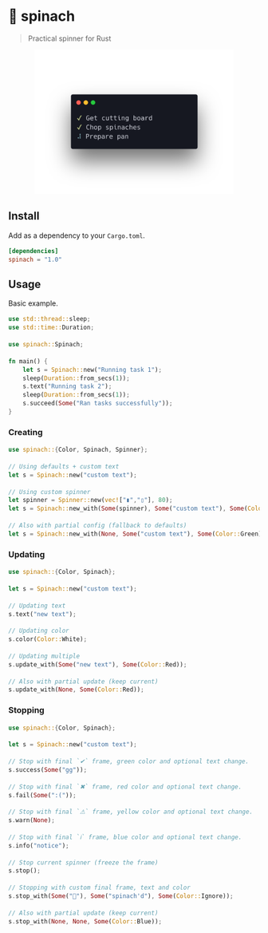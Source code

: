 # 🥬 spinach

> Practical spinner for Rust 

<p align="center">
	<img src="assets/screenshot.png" width="399px">
</p>

## Install

Add as a dependency to your `Cargo.toml`.

```toml
[dependencies]
spinach = "1.0"
```

## Usage

Basic example.

```rust
use std::thread::sleep;
use std::time::Duration;

use spinach::Spinach;

fn main() {
    let s = Spinach::new("Running task 1");
    sleep(Duration::from_secs(1));
    s.text("Running task 2");
    sleep(Duration::from_secs(1));
    s.succeed(Some("Ran tasks successfully"));
}
```

### Creating

```rust
use spinach::{Color, Spinach, Spinner};

// Using defaults + custom text
let s = Spinach::new("custom text");

// Using custom spinner
let spinner = Spinner::new(vec!["▮","▯"], 80);
let s = Spinach::new_with(Some(spinner), Some("custom text"), Some(Color::Red));

// Also with partial config (fallback to defaults)
let s = Spinach::new_with(None, Some("custom text"), Some(Color::Green));
```

### Updating

```rust
use spinach::{Color, Spinach};

let s = Spinach::new("custom text");

// Updating text
s.text("new text");

// Updating color
s.color(Color::White);

// Updating multiple
s.update_with(Some("new text"), Some(Color::Red));

// Also with partial update (keep current)
s.update_with(None, Some(Color::Red));
```

### Stopping

```rust
use spinach::{Color, Spinach};

let s = Spinach::new("custom text");

// Stop with final `✔` frame, green color and optional text change.
s.success(Some("gg"));

// Stop with final `✖` frame, red color and optional text change.
s.fail(Some(":("));

// Stop with final `⚠` frame, yellow color and optional text change.
s.warn(None);

// Stop with final `ℹ` frame, blue color and optional text change.
s.info("notice");

// Stop current spinner (freeze the frame)
s.stop();

// Stopping with custom final frame, text and color
s.stop_with(Some("🥬"), Some("spinach'd"), Some(Color::Ignore));

// Also with partial update (keep current)
s.stop_with(None, None, Some(Color::Blue));
```
